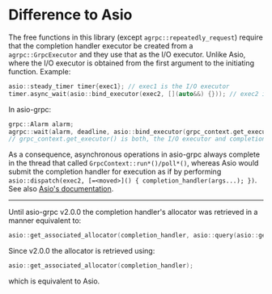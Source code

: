 # Difference to Asio

The free functions in this library (except `agrpc::repeatedly_request`) require that the completion handler executor be created from a `agrpc::GrpcExecutor` and they use that as the I/O executor. Unlike Asio, where the I/O executor is obtained from the first argument to the initiating function. Example:

```cpp
asio::steady_timer timer{exec1}; // exec1 is the I/O executor
timer.async_wait(asio::bind_executor(exec2, [](auto&&) {})); // exec2 is the completion handler executor
```

In asio-grpc:

```cpp
grpc::Alarm alarm;
agrpc::wait(alarm, deadline, asio::bind_executor(grpc_context.get_executor(), [](auto&&) {}));
// grpc_context.get_executor() is both, the I/O executor and completion handler executor
```

As a consequence, asynchronous operations in asio-grpc always complete in the thread that called `GrpcContext::run*()/poll*()`, whereas Asio would submit the completion handler for execution as if by performing `asio::dispatch(exec2, [=<moved>]() { completion_handler(args...); })`. See also [Asio's documentation](https://www.boost.org/doc/libs/1_79_0/doc/html/boost_asio/reference/asynchronous_operations.html).

-------

Until asio-grpc v2.0.0 the completion handler's allocator was retrieved in a manner equivalent to:

```cpp
asio::get_associated_allocator(completion_handler, asio::query(asio::get_associated_executor(completion_handler), asio::execution::allocator));
```

Since v2.0.0 the allocator is retrieved using:

```cpp
asio::get_associated_allocator(completion_handler);
```

which is equivalent to Asio.
